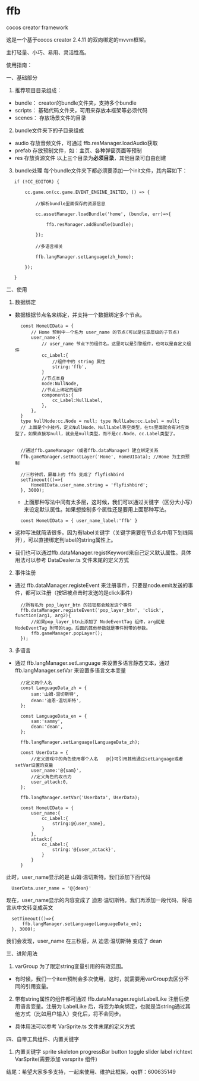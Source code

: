 # ffb
cocos creator framework

这是一个基于cocos creator 2.4.11 的双向绑定的mvvm框架。

主打轻量、小巧、易用、灵活性高。

使用指南：

 一、基础部分
1. 推荐项目目录组成：
- bundle： creator的bundle文件夹，支持多个bundle 
- scripts： 基础代码文件夹，可用来存放本框架等必须代码
- scenes： 存放场景文件的目录

2. bundle文件夹下的子目录组成
- audio 存放音频文件，可通过 ffb.resManager.loadAudio获取
- prefab 存放预制文件，如：主页、各种弹窗页面等预制
- res 存放资源文件
以上三个目录为**必须目录**，其他目录可自由创建

3. bundle处理
每个bundle文件夹下都必须要添加一个init文件，其内容如下：
  ```
     if (!CC_EDITOR) {
 
         cc.game.on(cc.game.EVENT_ENGINE_INITED, () => {
 
             //解析bundle里面保存的资源信息
 
             cc.assetManager.loadBundle('home', (bundle, err)=>{
 
                 ffb.resManager.addBundle(bundle);
 
             });
 
             //多语言相关
 
             ffb.langManager.setLanguage(zh_home);
 
         });
 
     }
  ```

二、使用

1. 数据绑定
- 数据根据节点名来绑定，并支持一个数据绑定多个节点。
  ```
    const HomeUIData = {
        // Home 预制中一个名为 user_name 的节点(可以是任意层级的子节点)
        user_name:{           
            // user_name 节点下的组件名。这里可以是引擎组件，也可以是自定义组件                          
            cc_Label:{
                //组件中的 string 属性
                string:'ffb',                           
            }
            //节点本身
            node:NullNode,        
            //节点上绑定的组件                      
            components:{
                cc_Label:NullLabel,                     
            },
        },
    }
    type NullNode:cc.Node = null; type NullLabe:cc.Label = null; 
    // 上面是个小技巧，定义NullNode、NullLabel等空类型，在ts里面就会有对应类型了。如果直接写null，就会是null类型，而不是cc.Node、cc.Label类型了。   
    
    
    //通过ffb.gameManager（或者ffb.dataManager）建立绑定关系
    ffb.gameManager.setRootLayer('Home', HomeUIData); //Home 为主页预制
    
    //三秒钟后，屏幕上的 ffb 变成了 flyfishbird
    setTimeout(()=>{
        HomeUIData.user_name.string = 'flyfishbird';
    }, 3000);
  ```

  - 上面那种写法中间有太多层，这时候，我们可以通过关键字（区分大小写）来设定默认属性。如果想控制多个属性还是要用上面那种写法。

  ```
    const HomeUIData = { user_name_label:'ffb' }
  ```

- 这种写法就简洁很多。因为有label关键字（关键字需要在节点名中用下划线隔开），可以直接绑定到label的string属性上。
- 我们也可以通过ffb.dataManager.registKeyword来自己定义默认属性。具体用法可以参考 DataDealer.ts 文件末尾的定义方式

2. 事件注册
- 通过 ffb.dataManager.registeEvent 来注册事件，只要是node.emit发送的事件，都可以注册（按钮被点击时发送的是click事件）
  ```
    //所有名为 pop_layer_btn 的按钮都会触发这个事件
    ffb.dataManager.registeEvent('pop_layer_btn', 'click', function(arg1, arg2){
        //如果pop_layer_btn上添加了 NodeEventTag 组件，arg就是 NodeEventTag 附带的tag，后面的其他参数就是事件附带的参数。
        ffb.gameManager.popLayer();
    });
  ```

3. 多语言
- 通过 ffb.langManager.setLanguage 来设置多语言静态文本，通过 ffb.langManager.setVar 来设置多语言文本变量

  ```
    //定义两个人名
    const LanguageData_zh = {
        sam:'山姆·温切斯特',
        dean:'迪恩·温切斯特',
    };

    const LanguageData_en = {
        sam:'sammy',
        dean:'dean',
    };

    ffb.langManager.setLanguage(LanguageData_zh);

    const UserData = {
        //定义游戏中的角色使用哪个人名   @{}可引用其他通过setLanguage或者setVar设置的变量
        user_name:'@{sam}',     
        //定义角色的攻击力           
        user_attack:0,           
    };

    ffb.langManager.setVar('UserData', UserData);

    const HomeUIData = {
        user_name:{                                   
            cc_Label:{                                
                string:@{user_name},                         
            }
        },
        attack:{
            cc_Label:{                                
                string:'@{user_attack}',                         
            }
        }
    }
  ```

此时，user_name显示的是 山姆·温切斯特。我们添加下面代码

  ```
    UserData.user_name = '@{dean}'
  ```

现在，user_name显示的内容变成了 迪恩·温切斯特。我们再添加一段代码，将语言从中文转变成英文

  ```
    setTimeout(()=>{
        ffb.langManager.setLanguage(LanguageData_en);
    }, 3000);
  ```

我们会发现，user_name 在三秒后，从 迪恩·温切斯特 变成了 dean 

三、进阶用法
1. varGroup 为了限定string变量引用的有效范围。
- 有时候，我们一个item预制会多次使用，这时，就需要用varGroup去区分不同的引用变量。
2. 带有string属性的组件都可通过 ffb.dataManager.registLabelLike 注册后使用语言变量。注册为 LabelLike 后，将变为单向绑定，也就是当string通过其他方式（比如用户输入）变化后，将不会同步。
- 具体用法可以参考 VarSprite.ts 文件末尾的定义方式

四、自带工具组件、内置关键字
1. 内置关键字 sprite skeleton progressBar button toggle slider label richtext VarSprite(需要添加 varsprite 组件)

结尾：希望大家多多支持，一起来使用、维护此框架，qq群：600635149